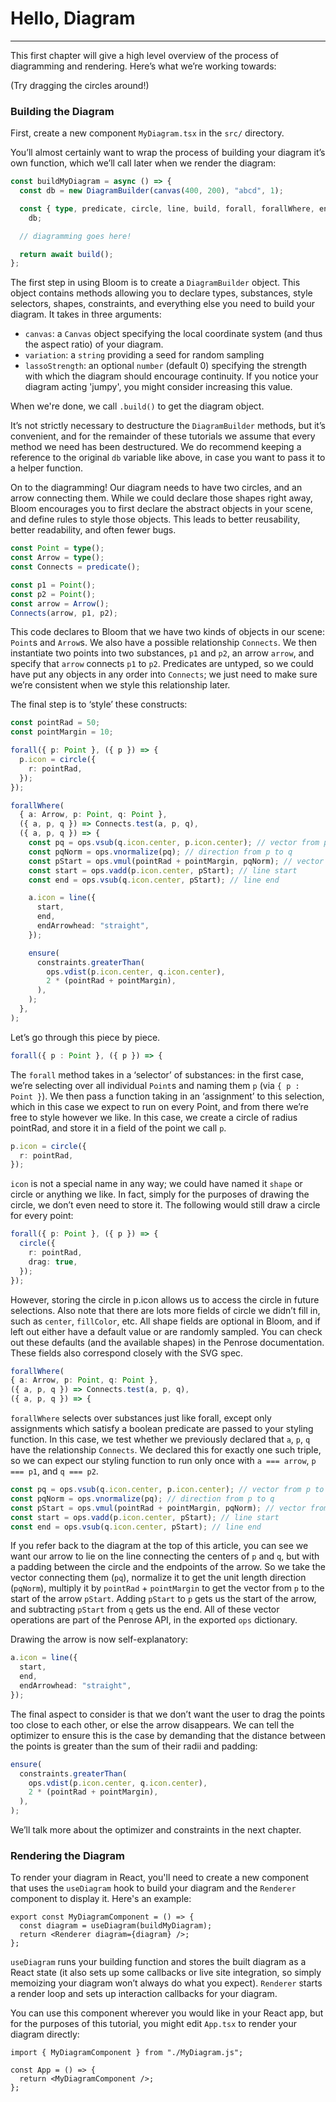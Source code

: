 <script setup>
import HelloDiagram from "../../../src/bloom-examples/HelloDiagram.vue";
</script>

# Hello, Diagram

---

This first chapter will give a high level overview of the process of diagramming and rendering.
Here’s what we’re working towards:

<HelloDiagram />

(Try dragging the circles around!)

### Building the Diagram

First, create a new component `MyDiagram.tsx` in the `src/` directory.

You’ll almost certainly want to wrap the process of building your diagram it’s own function, which we’ll call later
when we render the diagram:

```ts
const buildMyDiagram = async () => {
  const db = new DiagramBuilder(canvas(400, 200), "abcd", 1);

  const { type, predicate, circle, line, build, forall, forallWhere, ensure } =
    db;

  // diagramming goes here!

  return await build();
};
```

The first step in using Bloom is to create a
`DiagramBuilder` object. This object contains methods allowing you to declare types, substances, style selectors,
shapes, constraints, and everything else you need to build your diagram. It takes in three arguments:

- `canvas`: a `Canvas` object specifying the local coordinate system (and thus the aspect ratio) of your diagram.
- `variation`: a `string` providing a seed for random sampling
- `lassoStrength`: an optional `number` (default 0) specifying the strength with which the diagram should encourage
  continuity. If you notice your diagram acting 'jumpy', you might consider increasing this value.

When we're done, we call `.build()` to get the diagram object.

It’s not strictly necessary to destructure the `DiagramBuilder` methods, but it’s convenient, and for the remainder of
these tutorials we assume that every method we need has been destructured. We do recommend keeping a reference to the
original `db` variable like above, in case you want to pass it to a helper function.

On to the diagramming! Our diagram needs to have two circles, and an arrow connecting them. While we could declare those
shapes right away, Bloom encourages you to first declare the abstract objects in your scene, and define rules to style
those objects. This leads to better reusability, better readability, and often fewer bugs.

```ts
const Point = type();
const Arrow = type();
const Connects = predicate();

const p1 = Point();
const p2 = Point();
const arrow = Arrow();
Connects(arrow, p1, p2);
```

This code declares to Bloom that we have two kinds of objects in our scene: `Point`s and `Arrow`s. We also have a possible
relationship `Connects`. We then instantiate two points into two substances, `p1` and `p2`, an arrow `arrow`, and
specify that `arrow` connects `p1` to `p2`. Predicates are untyped, so we could have put any objects in any order into
`Connects`; we just need to make sure we’re consistent when we style this relationship later.

The final step is to ‘style’ these constructs:

```ts
const pointRad = 50;
const pointMargin = 10;

forall({ p: Point }, ({ p }) => {
  p.icon = circle({
    r: pointRad,
  });
});

forallWhere(
  { a: Arrow, p: Point, q: Point },
  ({ a, p, q }) => Connects.test(a, p, q),
  ({ a, p, q }) => {
    const pq = ops.vsub(q.icon.center, p.icon.center); // vector from p to q
    const pqNorm = ops.vnormalize(pq); // direction from p to q
    const pStart = ops.vmul(pointRad + pointMargin, pqNorm); // vector from p to line start
    const start = ops.vadd(p.icon.center, pStart); // line start
    const end = ops.vsub(q.icon.center, pStart); // line end

    a.icon = line({
      start,
      end,
      endArrowhead: "straight",
    });

    ensure(
      constraints.greaterThan(
        ops.vdist(p.icon.center, q.icon.center),
        2 * (pointRad + pointMargin),
      ),
    );
  },
);
```

Let’s go through this piece by piece.

```ts
forall({ p : Point }, ({ p }) => {
```

The `forall` method takes in a ‘selector’ of substances: in the first case, we’re selecting over all individual `Point`s
and naming them `p` (via `{ p : Point }`). We then pass a function taking in an ‘assignment’ to this selection, which in
this case we expect to run on every Point, and from there we’re free to style however we like. In this case, we create
a circle of radius pointRad, and store it in a field of the point we call `p`.

```ts
p.icon = circle({
  r: pointRad,
});
```

`icon` is not a special name in any way; we could have named it `shape` or circle or anything we like. In fact, simply
for the purposes of drawing the circle, we don’t even need to store it. The following would still draw a circle for
every point:

```ts
forall({ p: Point }, ({ p }) => {
  circle({
    r: pointRad,
    drag: true,
  });
});
```

However, storing the circle in p.icon allows us to access the circle in future selections. Also note that there are
lots more fields of circle we didn’t fill in, such as `center`, `fillColor`, etc. All shape fields are optional in Bloom,
and if left out either have a default value or are randomly sampled. You can check out these defaults (and the available
shapes) in the Penrose documentation. These fields also correspond closely with the SVG spec.

```ts
forallWhere(
{ a: Arrow, p: Point, q: Point },
({ a, p, q }) => Connects.test(a, p, q),
({ a, p, q }) => {
```

`forallWhere` selects over substances just like forall, except only assignments which satisfy a boolean predicate
are passed to your styling function. In this case, we test whether we previously declared that `a`, `p`, `q` have the
relationship `Connects`. We declared this for exactly one such triple, so we can expect our styling function to run
only once with `a === arrow`, `p === p1`, and `q === p2`.

```ts
const pq = ops.vsub(q.icon.center, p.icon.center); // vector from p to q
const pqNorm = ops.vnormalize(pq); // direction from p to q
const pStart = ops.vmul(pointRad + pointMargin, pqNorm); // vector from p to line start
const start = ops.vadd(p.icon.center, pStart); // line start
const end = ops.vsub(q.icon.center, pStart); // line end
```

If you refer back to the diagram at the top of this article, you can see we want our arrow to lie on the line
connecting the centers of `p` and `q`, but with a padding between the circle and the endpoints of the arrow.
So we take the vector connecting them (`pq`), normalize it to get the unit length direction (`pqNorm`), multiply it by
`pointRad` + `pointMargin` to get the vector from `p` to the start of the arrow `pStart`. Adding `pStart` to `p` gets us the start
of the arrow, and subtracting `pStart` from `q` gets us the end. All of these vector operations are part of the Penrose API,
in the exported `ops` dictionary.

Drawing the arrow is now self-explanatory:

```ts
a.icon = line({
  start,
  end,
  endArrowhead: "straight",
});
```

The final aspect to consider is that we don’t want the user to drag the points too close to each other, or else the
arrow disappears. We can tell the optimizer to ensure this is the case by demanding that the distance between the
points is greater than the sum of their radii and padding:

```ts
ensure(
  constraints.greaterThan(
    ops.vdist(p.icon.center, q.icon.center),
    2 * (pointRad + pointMargin),
  ),
);
```

We’ll talk more about the optimizer and constraints in the next chapter.

### Rendering the Diagram

To render your diagram in React, you'll need to create a new component that uses the `useDiagram` hook to build your
diagram and the `Renderer` component to display it. Here's an example:

```tsx
export const MyDiagramComponent = () => {
  const diagram = useDiagram(buildMyDiagram);
  return <Renderer diagram={diagram} />;
};
```

`useDiagram` runs your building function and stores the built diagram as a React state (it also sets up some callbacks
or live site integration, so simply memoizing your diagram won’t always do what you expect).
`Renderer` starts a render loop and sets up interaction callbacks for your diagram.

You can use this component wherever you would like in your React app, but for the purposes of this tutorial,
you might edit `App.tsx` to render your diagram directly:

```tsx
import { MyDiagramComponent } from "./MyDiagram.js";

const App = () => {
  return <MyDiagramComponent />;
};
```

